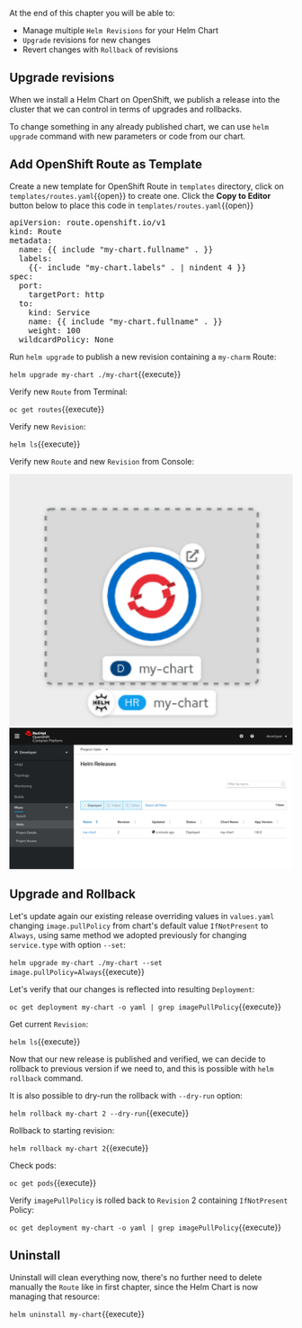 At the end of this chapter you will be able to:
- Manage multiple `Helm Revisions` for your Helm Chart
- `Upgrade` revisions for new changes
- Revert changes with `Rollback` of revisions

## Upgrade revisions

When we install a Helm Chart on OpenShift, we publish a release into the cluster that we can control in terms of upgrades and rollbacks.

To change something in any already published chart, we can use `helm upgrade` command with new parameters or code from our chart.

## Add OpenShift Route as Template

Create a new template for OpenShift Route in `templates` directory, click on `templates/routes.yaml`{{open}} to create one. Click the **Copy to Editor** button below to place this code in `templates/routes.yaml`{{open}}
<pre class="file" data-filename="templates/routes.yaml" data-target="replace">
apiVersion: route.openshift.io/v1
kind: Route
metadata:
  name: {{ include "my-chart.fullname" . }}
  labels:
    {{- include "my-chart.labels" . | nindent 4 }}
spec:
  port:
    targetPort: http
  to:
    kind: Service
    name: {{ include "my-chart.fullname" . }}
    weight: 100
  wildcardPolicy: None
</pre>

Run `helm upgrade` to publish a new revision containing a `my-charm` Route:

`helm upgrade my-chart ./my-chart`{{execute}}

Verify new `Route` from Terminal:

`oc get routes`{{execute}}

Verify new `Revision`:

`helm ls`{{execute}}

Verify new `Route` and new `Revision` from Console:

<img src="../../assets/developing-on-openshift/helm/my-chart-helm-chart-route.png" width="800" />

<img src="../../assets/developing-on-openshift/helm/my-chart-new-revision.png" width="800" />


## Upgrade and Rollback

Let's update again our existing release overriding values in `values.yaml` changing `image.pullPolicy` from chart's default value `IfNotPresent` to `Always`, using same method we adopted previously for changing `service.type` with option `--set`:

`helm upgrade my-chart ./my-chart --set image.pullPolicy=Always`{{execute}}

Let's verify that our changes is reflected into resulting `Deployment`:

`oc get deployment my-chart -o yaml | grep imagePullPolicy`{{execute}}

Get current `Revision`:

`helm ls`{{execute}}

Now that our new release is published and verified, we can decide to rollback to previous version if we need to, and this is possible with `helm rollback` command.

It is also possible to dry-run the rollback with `--dry-run` option:

`helm rollback my-chart 2 --dry-run`{{execute}}

Rollback to starting revision:

`helm rollback my-chart 2`{{execute}}

Check pods:

`oc get pods`{{execute}}

Verify `imagePullPolicy` is rolled back to `Revision` 2 containing `IfNotPresent` Policy:

`oc get deployment my-chart -o yaml | grep imagePullPolicy`{{execute}}


## Uninstall

Uninstall will clean everything now, there's no further need to delete manually the `Route` like in first chapter, since the Helm Chart is now managing that resource:

`helm uninstall my-chart`{{execute}}
